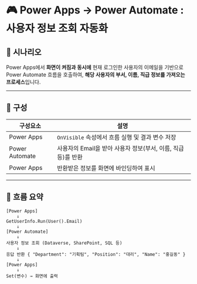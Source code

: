 # 🎮 Power Apps → Power Automate : 사용자 정보 조회 자동화

## 📌 시나리오

Power Apps에서 **화면이 켜짐과 동시에** 현재 로그인한 사용자의 이메일을 기반으로 Power Automate 흐름을 호출하여, **해당 사용자의 부서, 이름, 직급 정보를 가져오는 프로세스**입니다.

---

## 🧩 구성

| 구성요소 | 설명 |
|----------|------|
| Power Apps | `OnVisible` 속성에서 흐름 실행 및 결과 변수 저장 |
| Power Automate | 사용자의 Email을 받아 사용자 정보(부서, 이름, 직급 등)를 반환 |
| Power Apps | 반환받은 정보를 화면에 바인딩하여 표시 |

---

## 🔁 흐름 요약

```plaintext
[Power Apps]
    ↓
GetUserInfo.Run(User().Email)
    ↓
[Power Automate]
    ↓
사용자 정보 조회 (Dataverse, SharePoint, SQL 등)
    ↓
응답 반환 { "Department": "기획팀", "Position": "대리", "Name": "홍길동" }
    ↓
[Power Apps]
    ↓
Set(변수) → 화면에 출력
